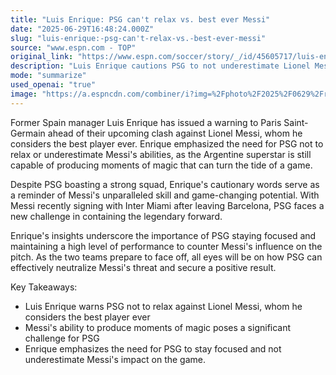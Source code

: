 ```yaml
---
title: "Luis Enrique: PSG can't relax vs. best ever Messi"
date: "2025-06-29T16:48:24.000Z"
slug: "luis-enrique:-psg-can't-relax-vs.-best-ever-messi"
source: "www.espn.com - TOP"
original_link: "https://www.espn.com/soccer/story/_/id/45605717/luis-enrique-psg-lionel-messi-inter-miami"
description: "Luis Enrique cautions PSG to not underestimate Lionel Messi's game-changing abilities ahead of their upcoming clash, highlighting the importance of staying focused and maintaining a high level of performance to counter the Argentine superstar's influence."
mode: "summarize"
used_openai: "true"
image: "https://a.espncdn.com/combiner/i?img=%2Fphoto%2F2025%2F0629%2Fr1512488_1296x729_16%2D9.jpg"
---
```


Former Spain manager Luis Enrique has issued a warning to Paris Saint-Germain ahead of their upcoming clash against Lionel Messi, whom he considers the best player ever. Enrique emphasized the need for PSG not to relax or underestimate Messi's abilities, as the Argentine superstar is still capable of producing moments of magic that can turn the tide of a game.

Despite PSG boasting a strong squad, Enrique's cautionary words serve as a reminder of Messi's unparalleled skill and game-changing potential. With Messi recently signing with Inter Miami after leaving Barcelona, PSG faces a new challenge in containing the legendary forward.

Enrique's insights underscore the importance of PSG staying focused and maintaining a high level of performance to counter Messi's influence on the pitch. As the two teams prepare to face off, all eyes will be on how PSG can effectively neutralize Messi's threat and secure a positive result.

Key Takeaways:
- Luis Enrique warns PSG not to relax against Lionel Messi, whom he considers the best player ever
- Messi's ability to produce moments of magic poses a significant challenge for PSG
- Enrique emphasizes the need for PSG to stay focused and not underestimate Messi's impact on the game.